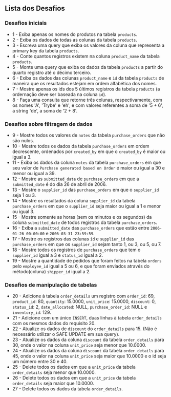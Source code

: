 
## Lista dos Desafios

### Desafios iniciais

- 1 - Exiba apenas os nomes do produtos na tabela `products`.
- 2 - Exiba os dados de todas as colunas da tabela `products`.
- 3 - Escreva uma query que exiba os valores da coluna que representa a primary key da tabela `products`.
- 4 - Conte quantos registros existem na coluna `product_name` da tabela `products`.
- 5 - Monte uma query que exiba os dados da tabela `products` a partir do quarto registro até o décimo terceiro.
-  6 - Exiba os dados das colunas `product_name` e `id` da tabela `products` de maneira que os resultados estejam em ordem alfabética dos nomes.
-  7 - Mostre apenas os ids dos 5 últimos registros da tabela `products` (a ordernação deve ser baseada na coluna `id`).
-  8 - Faça uma consulta que retorne três colunas, respectivamente, com os nomes 'A', 'Trybe' e 'eh', e com valores referentes a soma de '5 + 6', a string 'de', a soma de '2 + 8'. 

### Desafios sobre filtragem de dados

-  9 - Mostre todos os valores de `notes` da tabela `purchase_orders` que não são nulos.
-  10 - Mostre todos os dados da tabela `purchase_orders` em ordem decrescente, ordenados por `created_by` em que o `created_by` é maior ou igual a 3.
-  11 - Exiba os dados da coluna `notes` da tabela `purchase_orders` em que seu valor de `Purchase generated based on Order` é maior ou igual a 30 e menor ou igual a 39.
-  12 - Mostre as `submitted_date` de `purchase_orders` em que a `submitted_date` é do dia 26 de abril de 2006.
-  13 - Mostre o `supplier_id` das `purchase_orders` em que o `supplier_id` seja 1 ou 3.
-  14 - Mostre os resultados da coluna `supplier_id` da tabela `purchase_orders` em que o `supplier_id` seja maior ou igual a 1 e menor ou igual 3.
-  15 - Mostre somente as horas (sem os minutos e os segundos) da coluna `submitted_date` de todos registros da tabela `purchase_orders`.
-  16 - Exiba a `submitted_date` das `purchase_orders` que estão entre `2006-01-26 00:00:00` e `2006-03-31 23:59:59`.
-  17 - Mostre os registros das colunas `id` e `supplier_id` das `purchase_orders` em que os `supplier_id` sejam tanto 1, ou 3, ou 5, ou 7.
-  18 - Mostre todos os registros de `purchase_orders` que tem o `supplier_id` igual a 3 e `status_id` igual a 2.
-  19 - Mostre a quantidade de pedidos que foram feitos na tabela `orders` pelo `employee_id` igual a 5 ou 6, e que foram enviados através do método(coluna) `shipper_id` igual a 2.

### Desafios de manipulação de tabelas

-  20 - Adicione à tabela `order_details` um registro com `order_id`: 69, `product_id`: 80, `quantity`: 15.0000, `unit_price`: 15.0000, `discount`: 0, `status_id`: 2, `date_allocated`: NULL, `purchase_order_id`: NULL e `inventory_id`: 129.
-  21 - Adicione com um único `INSERT`, duas linhas à tabela `order_details` com os mesmos dados do requisito 20.
-  22 - Atualize os dados de `discount` do `order_details` para 15. (Não é necessário utilizar o SAFE UPDATE em sua query).
-  23 - Atualize os dados da coluna `discount` da tabela `order_details` para 30, onde o valor na coluna `unit_price` seja menor que 10.0000.
-  24 - Atualize os dados da coluna `discount` da tabela `order_details` para 45, onde o valor na coluna `unit_price` seja maior que 10.0000 e o id seja um número entre 30 e 40.
-  25 - Delete todos os dados em que a `unit_price` da tabela `order_details` seja menor que 10.0000.
-  26 - Delete todos os dados em que a `unit_price` da tabela `order_details` seja maior que 10.0000.
-  27 - Delete todos os dados da tabela `order_details`.
